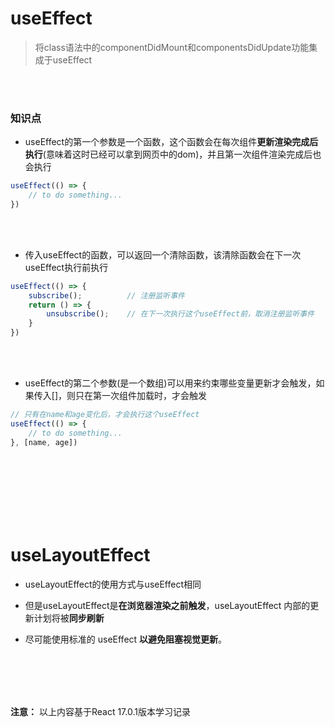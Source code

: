 # useEffect

> 将class语法中的componentDidMount和componentsDidUpdate功能集成于useEffect

<br></br>



### 知识点


- useEffect的第一个参数是一个函数，这个函数会在每次组件**更新渲染完成后执行**(意味着这时已经可以拿到网页中的dom)，并且第一次组件渲染完成后也会执行

```javascript
useEffect(() => {
    // to do something...
})
```

<br></br>



- 传入useEffect的函数，可以返回一个清除函数，该清除函数会在下一次useEffect执行前执行

```javascript
useEffect(() => {
    subscribe();          // 注册监听事件
    return () => {
        unsubscribe();    // 在下一次执行这个useEffect前，取消注册监听事件
    }
})
```

<br></br>



- useEffect的第二个参数(是一个数组)可以用来约束哪些变量更新才会触发，如果传入[]，则只在第一次组件加载时，才会触发

```javascript
// 只有在name和age变化后，才会执行这个useEffect
useEffect(() => {
    // to do something...
}, [name, age])
```

<br></br>
<br></br>
<br></br>


# useLayoutEffect

- useLayoutEffect的使用方式与useEffect相同

- 但是useLayoutEffect是**在浏览器渲染之前触发**，useLayoutEffect 内部的更新计划将被**同步刷新**

- 尽可能使用标准的 useEffect **以避免阻塞视觉更新**。
 
<br></br>
<br></br>

**注意：** 以上内容基于React 17.0.1版本学习记录
